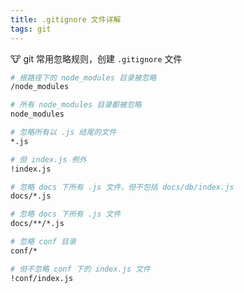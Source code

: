 ```yaml
---
title: .gitignore 文件详解
tags: git
---
```


:cow: git 常用忽略规则，创建 `.gitignore` 文件
<!--more-->

```bash
# 根路径下的 node_modules 目录被忽略
/node_modules

# 所有 node_modules 目录都被忽略
node_modules

# 忽略所有以 .js 结尾的文件
*.js

# 但 index.js 例外
!index.js

# 忽略 docs 下所有 .js 文件，但不包括 docs/db/index.js
docs/*.js

# 忽略 docs 下所有 .js 文件
docs/**/*.js

# 忽略 conf 目录
conf/*

# 但不忽略 conf 下的 index.js 文件
!conf/index.js
```